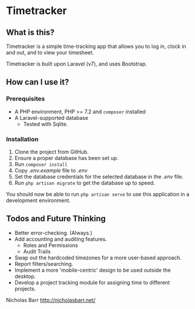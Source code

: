 # Timetracker

## What is this?
Timetracker is a simple time-tracking app that allows you to log in, 
 clock in and out, and to view your timesheet.

Timetracker is built upon Laravel (v7), and uses Bootstrap.


## How can I use it?
### Prerequisites
 - A PHP environment, PHP >= 7.2 and `composer` installed
 - A Laravel-supported database
    - Tested with Sqlite.
 
### Installation
 1. Clone the project from GitHub.
 1. Ensure a proper database has been set up.
 1. Run `composer install`
 1. Copy *.env.example* file to *.env*
 1. Set the database credentials for the selected database in the *.env* file.
 1. Run `php artisan migrate` to get the database up to speed.
 
 You should now be able to run `php artisan serve` to use this application
 in a development environment.
 
## Todos and Future Thinking

 - Better error-checking. (Always.)
 - Add accounting and auditing features.
   - Roles and Permissions
   - Audit Trails
 - Swap out the hardcoded timezones for a more user-based approach.
 - Report filters/searching.
 - Implement a more 'mobile-centric' design to be used outside the desktop.
 - Develop a project tracking module for assigning time to different projects.
 




Nicholas Barr http://nicholasbarr.net/



